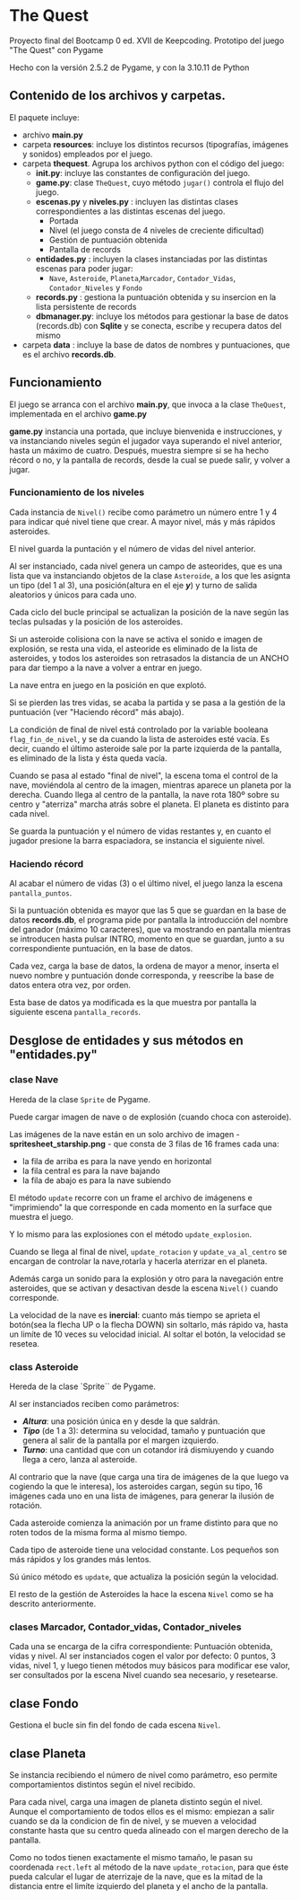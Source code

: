 # The Quest
Proyecto final del Bootcamp 0 ed. XVII de Keepcoding. Prototipo del juego "The Quest" con Pygame

Hecho con la versión 2.5.2 de Pygame, y con la 3.10.11 de Python

## Contenido de los archivos y carpetas.

El paquete incluye:
- archivo **main.py**
- carpeta **resources**: incluye los distintos recursos (tipografías, imágenes y sonidos) empleados por el juego.
- carpeta **thequest**. Agrupa los archivos python con el código del juego:
    - **__init__.py**: incluye las constantes de configuración del juego. 
    - **game.py**: clase `TheQuest`, cuyo método `jugar()` controla el flujo del juego. 
    - **escenas.py** y **niveles.py** : incluyen las distintas clases correspondientes a las distintas escenas del juego. 
        - Portada
        - Nivel (el juego consta de 4 niveles de creciente dificultad)
        - Gestión de puntuación obtenida
        - Pantalla de records
    - **entidades.py** : incluyen la clases instanciadas por las distintas escenas para poder jugar:
        - `Nave`, `Asteroide`, `Planeta`,`Marcador`, `Contador_Vidas`, `Contador_Niveles` y `Fondo`
    - **records.py** : gestiona la puntuación obtenida y su insercion en la lista persistente de records
    - **dbmanager.py**: incluye los métodos para gestionar la base de datos (records.db) con **Sqlite** y se conecta, escribe y recupera datos del mismo
- carpeta **data** : incluye la base de datos de nombres y puntuaciones, que es el archivo **records.db**.  
    
## Funcionamiento

El juego se arranca con el archivo **main.py**, que invoca a la clase `TheQuest`, implementada en el archivo **game.py**

**game.py** instancia una portada, que incluye bienvenida e instrucciones, y va instanciando niveles según el jugador vaya superando el nivel anterior, hasta un máximo de cuatro. 
Después, muestra siempre si se ha hecho récord o no, y la pantalla de records, desde la cual se puede salir, y volver a jugar.

### Funcionamiento de los niveles
Cada instancia de `Nivel()` recibe como parámetro un número entre 1 y 4 para indicar qué nivel tiene que crear.
A mayor nivel, más y más rápidos asteroides. 

El nivel guarda la puntación y el número de vidas del nivel anterior. 

Al ser instanciado, cada nivel genera un campo de asteorides, que es una lista que va instanciando objetos de la clase `Asteroide`, a los que les asignta un tipo (del 1 al 3), una posición(altura en el eje ***y***) y turno de salida aleatorios y únicos para cada uno.

Cada ciclo del bucle principal se actualizan la posición de la nave según las teclas pulsadas y la posición de los asteroides. 

Si un asteroide colisiona con la nave se activa el sonido e imagen de explosión, se resta una vida, el asteoride es eliminado de la lista de asteroides, y todos los asteroides son retrasados la distancia de un ANCHO para dar tiempo a la nave a volver a entrar en juego. 

La nave entra en juego en la posición en que explotó. 

Si se pierden las tres vidas, se acaba la partida y se pasa a la gestión de la puntuación (ver "Haciendo récord" más abajo).

La condición de final de nivel está controlado por la variable booleana `flag_fin_de_nivel`, y se da cuando la lista de asteroides esté vacía. Es decir, cuando el último asteroide sale por la parte izquierda de la pantalla, es eliminado de la lista y ésta queda vacía. 

Cuando se pasa al estado "final de nivel", la escena toma el control de la nave, moviéndola al centro de la imagen, mientras aparece un planeta por la derecha. Cuando llega al centro de la pantalla, la nave rota 180º sobre su centro y "aterriza" marcha atrás sobre el planeta. El planeta es distinto para cada nivel.

Se guarda la puntuación y el número de vidas restantes y, en cuanto el jugador presione la barra espaciadora, se instancia el siguiente nivel. 

### Haciendo récord
Al acabar el número de vidas (3) o el último nivel, el juego lanza la escena `pantalla_puntos`.

Si la puntuación obtenida es mayor que las 5 que se guardan en la base de datos **records.db**, el programa pide por pantalla la introducción del nombre del ganador (máximo 10 caracteres), que va mostrando en pantalla mientras se introducen hasta pulsar INTRO, momento en que se guardan, junto a su correspondiente puntuación, en la base de datos. 

Cada vez, carga la base de datos, la ordena de mayor a menor, inserta el nuevo nombre y puntuación donde corresponda, y reescribe la base de datos entera otra vez, por orden. 

Esta base de datos ya modificada es la que muestra por pantalla la siguiente escena `pantalla_records`.



## Desglose de entidades y sus métodos en "entidades.py"

### clase Nave
Hereda de la clase `Sprite` de Pygame.

Puede cargar imagen de nave o de explosión (cuando choca con asteroide).

Las imágenes de la nave están en un solo archivo de imagen - **spritesheet_starship.png** - que consta de 3 filas de 16 frames cada una:

- la fila de arriba es para la nave yendo en horizontal
- la fila central es para la nave bajando
- la fila de abajo es para la nave subiendo

El método `update` recorre con un frame el archivo de imágenens e "imprimiendo" la que corresponde en cada momento en la surface que muestra el juego. 

Y lo mismo para las explosiones con el método `update_explosion`.

Cuando se llega al final de nivel, `update_rotacion` y  `update_va_al_centro` se encargan de controlar la nave,rotarla y hacerla aterrizar en el planeta. 

Además carga un sonido para la explosión y otro para la navegación entre asteroides, que se activan y desactivan desde la escena `Nivel()` cuando corresponde.

La velocidad de la nave es **inercial**: cuanto más tiempo se aprieta el botón(sea la flecha UP o la flecha DOWN) sin soltarlo, más rápido va, hasta un limíte de 10 veces su velocidad inicial. Al soltar el botón, la velocidad se resetea.

### class Asteroide
Hereda de la clase `Sprite`` de Pygame.

Al ser instanciados reciben como parámetros: 

- ***Altura***: una posición única en y desde la que saldrán.
- ***Tipo*** (de 1 a 3): determina su velocidad, tamaño y puntuación que genera al salir de la pantalla por el margen izquierdo.
- ***Turno***: una cantidad que con un cotandor irá dismiuyendo y cuando llega a cero, lanza al asteroide.

Al contrario que la nave (que carga una tira de imágenes de la que luego va cogiendo la que le interesa), los asteroides cargan, según su tipo, 16 imágenes cada uno en una lista de imágenes, para generar la ilusión de rotación.

Cada asteroide comienza la animación por un frame distinto para que no roten todos de la misma forma al mismo tiempo.

Cada tipo de asteroide tiene una velocidad constante. Los pequeños son más rápidos y los grandes más lentos.

Sú único método es `update`, que actualiza la posición según la velocidad.

El resto de la gestión de Asteroides la hace la escena `Nivel` como se ha descrito anteriormente.


### clases Marcador, Contador_vidas, Contador_niveles
Cada una se encarga de la cifra correspondiente: Puntuación obtenida, vidas y nivel.
Al ser instanciados cogen el valor por defecto: 0 puntos, 3 vidas, nivel 1, y luego tienen métodos muy básicos para modificar  ese valor, ser consultados por la escena Nivel cuando sea necesario, y resetearse.


## clase Fondo
Gestiona el bucle sin fin del fondo de cada escena `Nivel`. 

## clase Planeta
Se instancia recibiendo el número de nivel como parámetro, eso permite comportamientos distintos según el nivel recibido.

Para cada nivel, carga una imagen de planeta distinto según el nivel. Aunque el comportamiento de todos ellos es el mismo: empiezan a salir cuando se da la condicion de fin de nivel, y se mueven a velocidad constante hasta que su centro queda alineado con el margen derecho de la pantalla.

Como no todos tienen exactamente el mismo tamaño, le pasan su coordenada `rect.left` al método de la nave `update_rotacion`, para que éste pueda calcular el lugar de aterrizaje de la nave, que es la mitad de la distancia entre el limíte izquierdo del planeta y el ancho de la pantalla.








